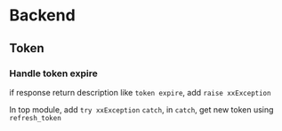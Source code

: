 # Backend
## Token
### Handle token expire
if response return description like `token expire`, add `raise xxException`

In top module, add `try xxException` `catch`, in `catch`, get new token using `refresh_token`
